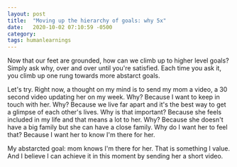 ```yaml
---
layout: post
title:  "Moving up the hierarchy of goals: why 5x"
date:   2020-10-02 07:10:59 -0500
category: 
tags: humanlearnings
---
```

Now that our feet are grounded, how can we climb up to higher level goals? Simply ask why, over and over until you're satisfied. Each time you ask it, you climb up one rung towards more abstarct goals.

Let's try. Right now, a thought on my mind is to send my mom a video, a 30 second video updating her on my week. Why? Because I want to keep in touch with her. Why? Because we live far apart and it's the best way to get a glimpse of each other's lives. Why is that important? Because she feels included in my life and that means a lot to her. Why? Because she doesn't have a big family but she can have a close family. Why do I want her to feel that? Because I want her to know I'm there for her. 

My abstarcted goal: mom knows I'm there for her. That is something I value. And I believe I can achieve it in this moment by sending her a short video.